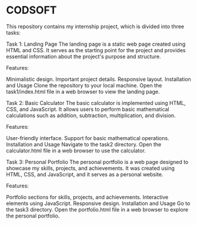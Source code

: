 # CODSOFT
This repository contains my internship project, which is divided into three tasks:

Task 1: Landing Page
The landing page is a static web page created using HTML and CSS. It serves as the starting point for the project and provides essential information about the project's purpose and structure.

Features:

Minimalistic design.
Important project details.
Responsive layout.
Installation and Usage
Clone the repository to your local machine.
Open the task1/index.html file in a web browser to view the landing page.


Task 2: Basic Calculator
The basic calculator is implemented using HTML, CSS, and JavaScript. It allows users to perform basic mathematical calculations such as addition, subtraction, multiplication, and division.

Features:

User-friendly interface.
Support for basic mathematical operations.
Installation and Usage
Navigate to the task2 directory.
Open the calculator.html file in a web browser to use the calculator.


Task 3: Personal Portfolio
The personal portfolio is a web page designed to showcase my skills, projects, and achievements. It was created using HTML, CSS, and JavaScript, and it serves as a personal website.

Features:

Portfolio sections for skills, projects, and achievements.
Interactive elements using JavaScript.
Responsive design.
Installation and Usage
Go to the task3 directory.
Open the portfolio.html file in a web browser to explore the personal portfolio.
